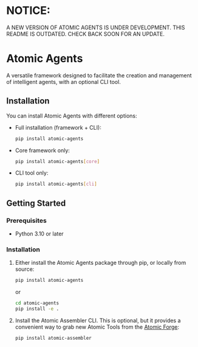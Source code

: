# NOTICE:
A NEW VERSION OF ATOMIC AGENTS IS UNDER DEVELOPMENT. THIS README IS OUTDATED.
CHECK BACK SOON FOR AN UPDATE.

# Atomic Agents

A versatile framework designed to facilitate the creation and management of intelligent agents, with an optional CLI tool.

## Installation

You can install Atomic Agents with different options:

- Full installation (framework + CLI):
  ```bash
  pip install atomic-agents
  ```

- Core framework only:
  ```bash
  pip install atomic-agents[core]
  ```

- CLI tool only:
  ```bash
  pip install atomic-agents[cli]
  ```

## Getting Started

### Prerequisites
- Python 3.10 or later

### Installation

1. Either install the Atomic Agents package through pip, or locally from source:
   ```bash
   pip install atomic-agents
   ```
   or
   ```bash
   cd atomic-agents
   pip install -e .
   ```

2. Install the Atomic Assembler CLI. This is optional, but it provides a convenient way to grab new Atomic Tools from the [Atomic Forge](atomic-forge):
   ```bash
   pip install atomic-assembler
   ```
